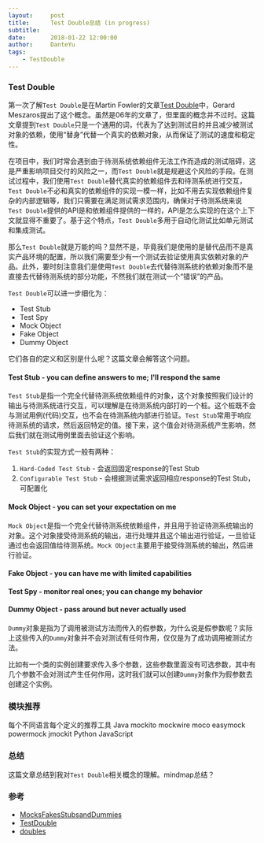 ```yaml
---
layout:     post
title:      Test Double总结 (in progress)
subtitle:   
date:       2018-01-22 12:00:00
author:     DanteYu
tags:
    - TestDouble
---
```


### Test Double
第一次了解`Test Double`是在Martin Fowler的文章[Test Double](https://martinfowler.com/bliki/TestDouble.html)中，Gerard Meszaros提出了这个概念。虽然是06年的文章了，但里面的概念并不过时。这篇文章提到`Test Double`只是一个通用的词，代表为了达到测试目的并且减少被测试对象的依赖，使用“替身”代替一个真实的依赖对象，从而保证了测试的速度和稳定性。

在项目中，我们时常会遇到由于待测系统依赖组件无法工作而造成的测试阻碍，这是严重影响项目交付的风险之一，而`Test Double`就是规避这个风险的手段。在测试过程中，我们使用`Test Double`替代真实的依赖组件去和待测系统进行交互，`Test Double`不必和真实的依赖组件的实现一模一样，比如不用去实现依赖组件复杂的内部逻辑等，我们只需要在满足测试需求范围内，确保对于待测系统来说`Test Double`提供的API是和依赖组件提供的一样的，API是怎么实现的在这个上下文就显得不重要了。基于这个特点，`Test Double`多用于自动化测试比如单元测试和集成测试。

那么`Test Double`就是万能的吗？显然不是，毕竟我们是使用的是替代品而不是真实产品环境的配置，所以我们需要至少有一个测试去验证使用真实依赖对象的产品。此外，要时刻注意我们是使用`Test Double`去代替待测系统的依赖对象而不是直接去代替待测系统的部分功能，不然我们就在测试一个“错误”的产品。

`Test Double`可以进一步细化为：
* Test Stub
* Test Spy
* Mock Object
* Fake Object
* Dummy Object

它们各自的定义和区别是什么呢？这篇文章会解答这个问题。

#### Test Stub - you can define answers to me; I'll respond the same
`Test Stub`是指一个完全代替待测系统依赖组件的对象，这个对象按照我们设计的输出与待测系统进行交互，可以理解是在待测系统内部打的一个桩。这个桩既不会与测试用例(代码)交互，也不会在待测系统内部进行验证。`Test Stub`常用于响应待测系统的请求，然后返回特定的值。接下来，这个值会对待测系统产生影响，然后我们就在测试用例里面去验证这个影响。

`Test Stub`的实现方式一般有两种：
1. `Hard-Coded Test Stub` - 会返回固定response的Test Stub
2. `Configurable Test Stub` - 会根据测试需求返回相应response的Test Stub，可配置化

#### Mock Object - you can set your expectation on me
`Mock Object`是指一个完全代替待测系统依赖组件，并且用于验证待测系统输出的对象。这个对象接受待测系统的输出，进行处理并且这个输出进行验证，一旦验证通过也会返回值给待测系统。`Mock Object`主要用于接受待测系统的输出，然后进行验证。

#### Fake Object - you can have me with limited capabilities



#### Test Spy - monitor real ones; you can change my behavior
#### Dummy Object - pass around but never actually used

`Dummy`对象是指为了调用被测试方法而传入的假参数，为什么说是假参数呢？实际上这些传入的`Dummy`对象并不会对测试有任何作用，仅仅是为了成功调用被测试方法。

比如有一个类的实例创建要求传入多个参数，这些参数里面没有可选参数，其中有几个参数不会对测试产生任何作用，这时我们就可以创建`Dummy`对象作为假参数去创建这个实例。

### 模块推荐
每个不同语言每个定义的推荐工具
Java
mockito
mockwire
moco
easymock
powermock
jmockit
Python
JavaScript

### 总结
这篇文章总结到我对`Test Double`相关概念的理解。mindmap总结？


### 参考
* [MocksFakesStubsandDummies](http://xunitpatterns.com/Mocks,%20Fakes,%20Stubs%20and%20Dummies.html)
* [TestDouble](https://martinfowler.com/bliki/TestDouble.html)
* [doubles](http://python-doublex.readthedocs.io/en/latest/doubles.html)
